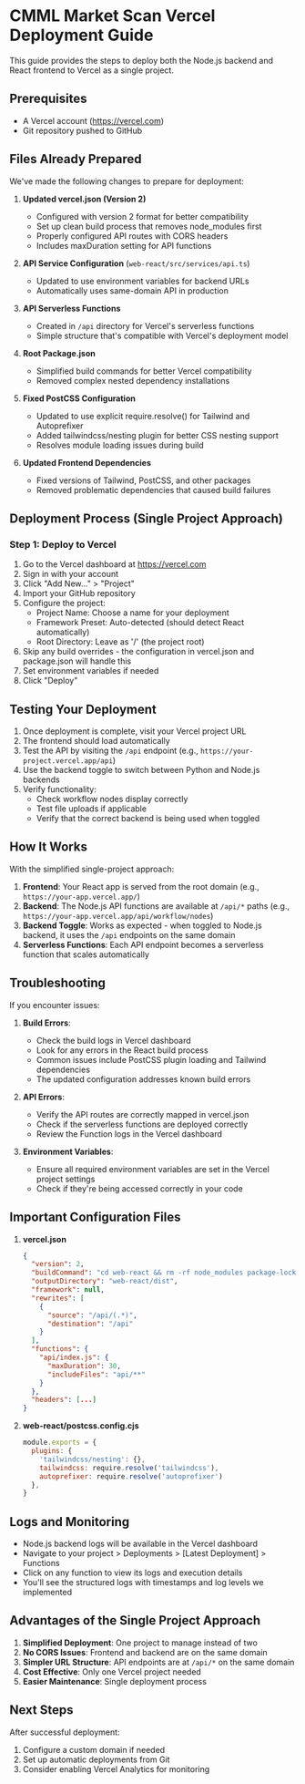 # CMML Market Scan Vercel Deployment Guide

This guide provides the steps to deploy both the Node.js backend and React frontend to Vercel as a single project.

## Prerequisites

- A Vercel account (https://vercel.com)
- Git repository pushed to GitHub

## Files Already Prepared

We've made the following changes to prepare for deployment:

1. **Updated vercel.json (Version 2)**
   - Configured with version 2 format for better compatibility
   - Set up clean build process that removes node_modules first
   - Properly configured API routes with CORS headers
   - Includes maxDuration setting for API functions

2. **API Service Configuration** (`web-react/src/services/api.ts`)
   - Updated to use environment variables for backend URLs
   - Automatically uses same-domain API in production

3. **API Serverless Functions**
   - Created in `/api` directory for Vercel's serverless functions
   - Simple structure that's compatible with Vercel's deployment model

4. **Root Package.json**
   - Simplified build commands for better Vercel compatibility
   - Removed complex nested dependency installations

5. **Fixed PostCSS Configuration**
   - Updated to use explicit require.resolve() for Tailwind and Autoprefixer
   - Added tailwindcss/nesting plugin for better CSS nesting support
   - Resolves module loading issues during build

6. **Updated Frontend Dependencies**
   - Fixed versions of Tailwind, PostCSS, and other packages
   - Removed problematic dependencies that caused build failures

## Deployment Process (Single Project Approach)

### Step 1: Deploy to Vercel

1. Go to the Vercel dashboard at https://vercel.com
2. Sign in with your account
3. Click "Add New..." > "Project"
4. Import your GitHub repository
5. Configure the project:
   - Project Name: Choose a name for your deployment
   - Framework Preset: Auto-detected (should detect React automatically)
   - Root Directory: Leave as '/' (the project root)
6. Skip any build overrides - the configuration in vercel.json and package.json will handle this
7. Set environment variables if needed
8. Click "Deploy"

## Testing Your Deployment

1. Once deployment is complete, visit your Vercel project URL
2. The frontend should load automatically
3. Test the API by visiting the `/api` endpoint (e.g., `https://your-project.vercel.app/api`)
4. Use the backend toggle to switch between Python and Node.js backends
5. Verify functionality:
   - Check workflow nodes display correctly
   - Test file uploads if applicable
   - Verify that the correct backend is being used when toggled

## How It Works

With the simplified single-project approach:

1. **Frontend**: Your React app is served from the root domain (e.g., `https://your-app.vercel.app/`)
2. **Backend**: The Node.js API functions are available at `/api/*` paths (e.g., `https://your-app.vercel.app/api/workflow/nodes`)
3. **Backend Toggle**: Works as expected - when toggled to Node.js backend, it uses the `/api` endpoints on the same domain
4. **Serverless Functions**: Each API endpoint becomes a serverless function that scales automatically

## Troubleshooting

If you encounter issues:

1. **Build Errors**: 
   - Check the build logs in Vercel dashboard
   - Look for any errors in the React build process
   - Common issues include PostCSS plugin loading and Tailwind dependencies
   - The updated configuration addresses known build errors

2. **API Errors**: 
   - Verify the API routes are correctly mapped in vercel.json
   - Check if the serverless functions are deployed correctly
   - Review the Function logs in the Vercel dashboard

3. **Environment Variables**: 
   - Ensure all required environment variables are set in the Vercel project settings
   - Check if they're being accessed correctly in your code

## Important Configuration Files

1. **vercel.json**
   ```json
   {
     "version": 2,
     "buildCommand": "cd web-react && rm -rf node_modules package-lock.json && npm install && npm run build && cd ../api && npm install",
     "outputDirectory": "web-react/dist",
     "framework": null,
     "rewrites": [
       {
         "source": "/api/(.*)",
         "destination": "/api"
       }
     ],
     "functions": {
       "api/index.js": {
         "maxDuration": 30,
         "includeFiles": "api/**"
       }
     },
     "headers": [...]
   }
   ```

2. **web-react/postcss.config.cjs**
   ```js
   module.exports = {
     plugins: {
       'tailwindcss/nesting': {},
       tailwindcss: require.resolve('tailwindcss'),
       autoprefixer: require.resolve('autoprefixer')
     },
   }
   ```

## Logs and Monitoring

- Node.js backend logs will be available in the Vercel dashboard
- Navigate to your project > Deployments > [Latest Deployment] > Functions
- Click on any function to view its logs and execution details
- You'll see the structured logs with timestamps and log levels we implemented

## Advantages of the Single Project Approach

1. **Simplified Deployment**: One project to manage instead of two
2. **No CORS Issues**: Frontend and backend are on the same domain
3. **Simpler URL Structure**: API endpoints are at `/api/*` on the same domain
4. **Cost Effective**: Only one Vercel project needed
5. **Easier Maintenance**: Single deployment process

## Next Steps

After successful deployment:
1. Configure a custom domain if needed
2. Set up automatic deployments from Git
3. Consider enabling Vercel Analytics for monitoring
